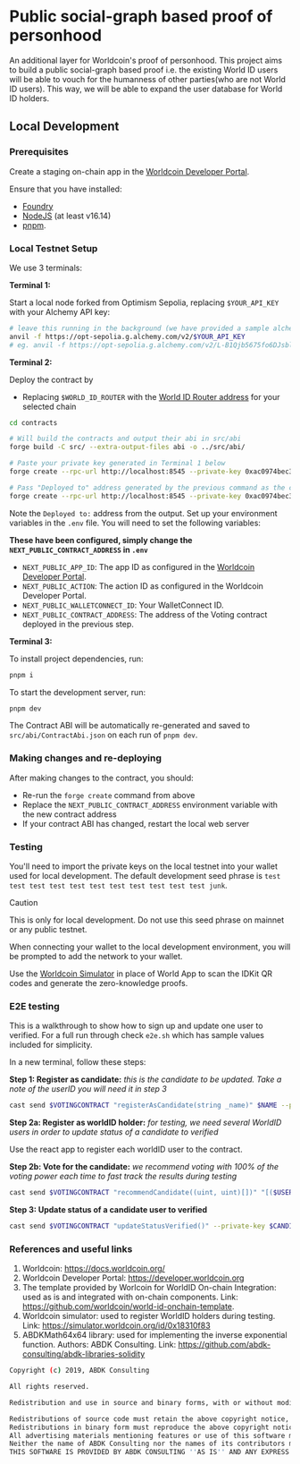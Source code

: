 # Public social-graph based proof of personhood

An additional layer for Worldcoin's proof of personhood. This project aims to build a public social-graph based proof i.e. the existing World ID users will be able to vouch for the humanness of other parties(who are not World ID users). This way, we will be able to expand the user database for World ID holders. 

## Local Development

### Prerequisites

Create a staging on-chain app in the [Worldcoin Developer Portal](https://developer.worldcoin.org).

Ensure that you have installed:
- [Foundry](https://book.getfoundry.sh/getting-started/installation)
- [NodeJS](https://nodejs.org/en/download) (at least v16.14)
- [pnpm](https://pnpm.io/installation).

### Local Testnet Setup

We use 3 terminals:

**Terminal 1:**

Start a local node forked from Optimism Sepolia, replacing `$YOUR_API_KEY` with your Alchemy API key:

```bash
# leave this running in the background (we have provided a sample alchemy api key for simplicity)
anvil -f https://opt-sepolia.g.alchemy.com/v2/$YOUR_API_KEY
# eg. anvil -f https://opt-sepolia.g.alchemy.com/v2/L-B1Qjb5675fo6DJsblLYYjlfrvCPXY9
```

**Terminal 2:**

Deploy the contract by
- Replacing `$WORLD_ID_ROUTER` with the [World ID Router address](https://docs.worldcoin.org/reference/address-book) for your selected chain

```bash
cd contracts

# Will build the contracts and output their abi in src/abi
forge build -C src/ --extra-output-files abi -o ../src/abi/

# Paste your private key generated in Terminal 1 below
forge create --rpc-url http://localhost:8545 --private-key 0xac0974bec39a17e36ba4a6b4d238ff944bacb478cbed5efcae784d7bf4f2ff80 src/Contract.sol:Contract --constructor-args 0x11cA3127182f7583EfC416a8771BD4d11Fae4334 app_staging_3cd5392cb0348670bcc22377e6090a68 verify-worldid

# Pass "Deployed to" address generated by the previous command as the constructor arg of voting contract being created below
forge create --rpc-url http://localhost:8545 --private-key 0xac0974bec39a17e36ba4a6b4d238ff944bacb478cbed5efcae784d7bf4f2ff80 src/voting.sol:Voting --constructor-args 0x97915c43511f8cB4Fbe7Ea03B96EEe940eC4AF12
```

Note the `Deployed to:` address from the output.
Set up your environment variables in the `.env` file. You will need to set the following variables:

**These have been configured, simply change the `NEXT_PUBLIC_CONTRACT_ADDRESS` in `.env`**

- `NEXT_PUBLIC_APP_ID`: The app ID as configured in the [Worldcoin Developer Portal](https://developer.worldcoin.org).
- `NEXT_PUBLIC_ACTION`: The action ID as configured in the Worldcoin Developer Portal.
- `NEXT_PUBLIC_WALLETCONNECT_ID`: Your WalletConnect ID.
- `NEXT_PUBLIC_CONTRACT_ADDRESS`: The address of the Voting contract deployed in the previous step.


**Terminal 3:**

To install project dependencies, run:

```bash
pnpm i
```

To start the development server, run:

```bash
pnpm dev
```

The Contract ABI will be automatically re-generated and saved to `src/abi/ContractAbi.json` on each run of `pnpm dev`.

### Making changes and re-deploying

After making changes to the contract, you should:

- Re-run the `forge create` command from above
- Replace the `NEXT_PUBLIC_CONTRACT_ADDRESS` environment variable with the new contract address
- If your contract ABI has changed, restart the local web server

### Testing

You'll need to import the private keys on the local testnet into your wallet used for local development. The default development seed phrase is `test test test test test test test test test test test junk`.

> [!CAUTION]
> This is only for local development. Do not use this seed phrase on mainnet or any public testnet.

When connecting your wallet to the local development environment, you will be prompted to add the network to your wallet.

Use the [Worldcoin Simulator](https://simulator.worldcoin.org) in place of World App to scan the IDKit QR codes and generate the zero-knowledge proofs.

### E2E testing

This is a walkthrough to show how to sign up and update one user to verified. For a full run through check `e2e.sh` which has sample values included for simplicity.

In a new terminal, follow these steps:

**Step 1: Register as candidate:** *this is the candidate to be updated. Take a note of the userID you will need it in step 3*

```bash
cast send $VOTINGCONTRACT "registerAsCandidate(string _name)" $NAME --private-key $PRIVATEKEY
```

**Step 2a: Register as worldID holder:** *for testing, we need several WorldID users in order to update status of a candidate to verified*

Use the react app to register each worldID user to the contract.

**Step 2b: Vote for the candidate:** *we recommend voting with 100% of the voting power each time to fast track the results during testing*

```bash
cast send $VOTINGCONTRACT "recommendCandidate((uint, uint)[])" "[($USERID, 100)]" --private-key $PRIVATEKEY
```

**Step 3: Update status of a candidate user to verified**

```bash
cast send $VOTINGCONTRACT "updateStatusVerified()" --private-key $CANDIDATEPRIVATEKEY
```

### References and useful links

1. Worldcoin: https://docs.worldcoin.org/
2. Worldcoin Developer Portal: https://developer.worldcoin.org
3. The template provided by Worlcoin for WorldID On-chain Integration: used as is and integrated with on-chain components. Link: https://github.com/worldcoin/world-id-onchain-template.
4. Worldcoin simulator: used to register WorldID holders during testing. Link: https://simulator.worldcoin.org/id/0x18310f83
5. ABDKMath64x64 library: used for implementing the inverse exponential function. Authors: ABDK Consulting. Link: https://github.com/abdk-consulting/abdk-libraries-solidity

```bash
Copyright (c) 2019, ABDK Consulting

All rights reserved.

Redistribution and use in source and binary forms, with or without modification, are permitted provided that the following conditions are met:

Redistributions of source code must retain the above copyright notice, this list of conditions and the following disclaimer.
Redistributions in binary form must reproduce the above copyright notice, this list of conditions and the following disclaimer in the documentation and/or other materials provided with the distribution.
All advertising materials mentioning features or use of this software must display the following acknowledgement: This product includes software developed by ABDK Consulting.
Neither the name of ABDK Consulting nor the names of its contributors may be used to endorse or promote products derived from this software without specific prior written permission.
THIS SOFTWARE IS PROVIDED BY ABDK CONSULTING ''AS IS'' AND ANY EXPRESS OR IMPLIED WARRANTIES, INCLUDING, BUT NOT LIMITED TO, THE IMPLIED WARRANTIES OF MERCHANTABILITY AND FITNESS FOR A PARTICULAR PURPOSE ARE DISCLAIMED. IN NO EVENT SHALL ABDK CONSULTING BE LIABLE FOR ANY DIRECT, INDIRECT, INCIDENTAL, SPECIAL, EXEMPLARY, OR CONSEQUENTIAL DAMAGES (INCLUDING, BUT NOT LIMITED TO, PROCUREMENT OF SUBSTITUTE GOODS OR SERVICES; LOSS OF USE, DATA, OR PROFITS; OR BUSINESS INTERRUPTION) HOWEVER CAUSED AND ON ANY THEORY OF LIABILITY, WHETHER IN CONTRACT, STRICT LIABILITY, OR TORT (INCLUDING NEGLIGENCE OR OTHERWISE) ARISING IN ANY WAY OUT OF THE USE OF THIS SOFTWARE, EVEN IF ADVISED OF THE POSSIBILITY OF SUCH DAMAGE.
```
